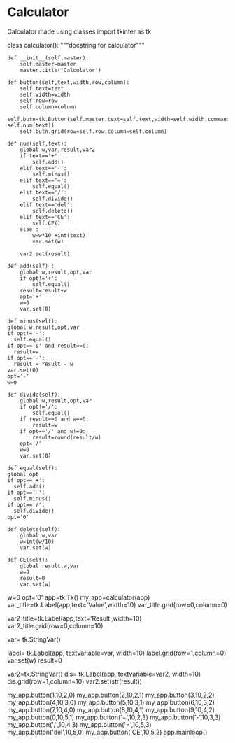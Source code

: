 # Calculator
Calculator made using classes
import tkinter as tk

class calculator():
	"""docstring for calculator"""
	
	def __init__(self,master):
		self.master=master
		master.title('Calculator')

	def button(self,text,width,row,column):
		self.text=text
		self.width=width
		self.row=row
		self.column=column
		self.butn=tk.Button(self.master,text=self.text,width=self.width,command=lambda: self.num(text))
		self.butn.grid(row=self.row,column=self.column)

	def num(self,text):
		global w,var,result,var2
		if text=='+':
			self.add()
		elif text=='-':
			self.minus()
		elif text=='=':
			self.equal()
		elif text=='/':
			self.divide()
		elif text=='del':
			self.delete()
		elif text=='CE':
			self.CE()			
		else :		
			w=w*10 +int(text)
			var.set(w)
		
		var2.set(result)

	def add(self) :
		global w,result,opt,var
		if opt!='+':
			self.equal()
		result=result+w
		opt='+'
		w=0
		var.set(0)

	def minus(self):
    global w,result,opt,var
    if opt!='-':
      self.equal()
    if opt=='0' and result==0:
      result=w
    if opt=='-':
      result = result - w
    var.set(0)
    opt='-'
    w=0

	def divide(self):
		global w,result,opt,var
		if opt!='/':
			self.equal()
		if result==0 and w==0:
			result=w
		if opt=='/' and w!=0:
			result=round(result/w)
		opt='/'
		w=0
		var.set(0)

	def equal(self):
    global opt
    if opt=='+':
      self.add()
    if opt=='-':
      self.minus()
    if opt=='/':
      self.divide()
    opt='0'        

	def delete(self):
		global w,var
		w=int(w/10)
		var.set(w)

	def CE(self):
		global result,w,var
		w=0
		result=0
		var.set(w)

w=0
opt='0'
app=tk.Tk()
my_app=calculator(app)
var_title=tk.Label(app,text='Value',width=10)
var_title.grid(row=0,column=0)

var2_title=tk.Label(app,text='Result',width=10)
var2_title.grid(row=0,column=10)

var= tk.StringVar()

label= tk.Label(app, textvariable=var, width=10)
label.grid(row=1,column=0)
var.set(w)
result=0

var2=tk.StringVar()
dis= tk.Label(app, textvariable=var2, width=10)
dis.grid(row=1,column=10)
var2.set(str(result))

my_app.button(1,10,2,0)
my_app.button(2,10,2,1)
my_app.button(3,10,2,2)
my_app.button(4,10,3,0)
my_app.button(5,10,3,1)
my_app.button(6,10,3,2)
my_app.button(7,10,4,0)
my_app.button(8,10,4,1)
my_app.button(9,10,4,2)
my_app.button(0,10,5,1)
my_app.button('+',10,2,3)
my_app.button('-',10,3,3)
my_app.button('/',10,4,3)
my_app.button('=',10,5,3)
my_app.button('del',10,5,0)
my_app.button('CE',10,5,2)
app.mainloop()
